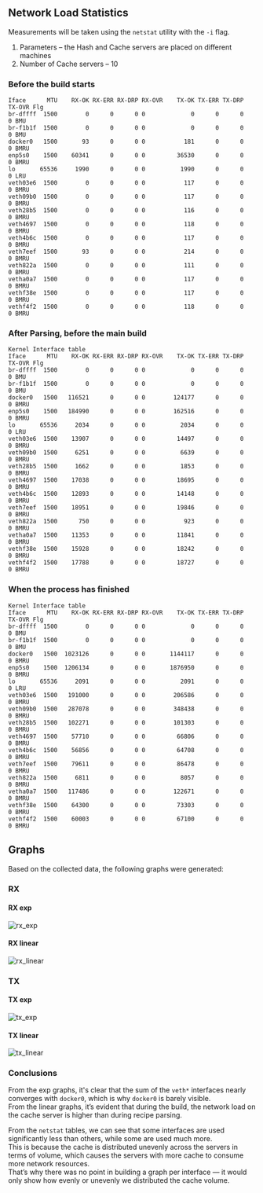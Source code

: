 ## Network Load Statistics
Measurements will be taken using the `netstat` utility with the `-i` flag.  
1) Parameters – the Hash and Cache servers are placed on different machines  
2) Number of Cache servers – 10

### Before the build starts
```
Iface      MTU    RX-OK RX-ERR RX-DRP RX-OVR    TX-OK TX-ERR TX-DRP TX-OVR Flg
br-dffff  1500        0      0      0 0             0      0      0      0 BMU
br-f1b1f  1500        0      0      0 0             0      0      0      0 BMU
docker0   1500       93      0      0 0           181      0      0      0 BMRU
enp5s0    1500    60341      0      0 0         36530      0      0      0 BMRU
lo       65536     1990      0      0 0          1990      0      0      0 LRU
veth03e6  1500        0      0      0 0           117      0      0      0 BMRU
veth09b0  1500        0      0      0 0           117      0      0      0 BMRU
veth28b5  1500        0      0      0 0           116      0      0      0 BMRU
veth4697  1500        0      0      0 0           118      0      0      0 BMRU
veth4b6c  1500        0      0      0 0           117      0      0      0 BMRU
veth7eef  1500       93      0      0 0           214      0      0      0 BMRU
veth822a  1500        0      0      0 0           111      0      0      0 BMRU
vetha0a7  1500        0      0      0 0           117      0      0      0 BMRU
vethf38e  1500        0      0      0 0           117      0      0      0 BMRU
vethf4f2  1500        0      0      0 0           118      0      0      0 BMRU
```

### After Parsing, before the main build
```
Kernel Interface table
Iface      MTU    RX-OK RX-ERR RX-DRP RX-OVR    TX-OK TX-ERR TX-DRP TX-OVR Flg
br-dffff  1500        0      0      0 0             0      0      0      0 BMU
br-f1b1f  1500        0      0      0 0             0      0      0      0 BMU
docker0   1500   116521      0      0 0        124177      0      0      0 BMRU
enp5s0    1500   184990      0      0 0        162516      0      0      0 BMRU
lo       65536     2034      0      0 0          2034      0      0      0 LRU
veth03e6  1500    13907      0      0 0         14497      0      0      0 BMRU
veth09b0  1500     6251      0      0 0          6639      0      0      0 BMRU
veth28b5  1500     1662      0      0 0          1853      0      0      0 BMRU
veth4697  1500    17038      0      0 0         18695      0      0      0 BMRU
veth4b6c  1500    12893      0      0 0         14148      0      0      0 BMRU
veth7eef  1500    18951      0      0 0         19846      0      0      0 BMRU
veth822a  1500      750      0      0 0           923      0      0      0 BMRU
vetha0a7  1500    11353      0      0 0         11841      0      0      0 BMRU
vethf38e  1500    15928      0      0 0         18242      0      0      0 BMRU
vethf4f2  1500    17788      0      0 0         18727      0      0      0 BMRU
```

### When the process has finished

```
Kernel Interface table
Iface      MTU    RX-OK RX-ERR RX-DRP RX-OVR    TX-OK TX-ERR TX-DRP TX-OVR Flg
br-dffff  1500        0      0      0 0             0      0      0      0 BMU
br-f1b1f  1500        0      0      0 0             0      0      0      0 BMU
docker0   1500  1023126      0      0 0       1144117      0      0      0 BMRU
enp5s0    1500  1206134      0      0 0       1876950      0      0      0 BMRU
lo       65536     2091      0      0 0          2091      0      0      0 LRU
veth03e6  1500   191000      0      0 0        206586      0      0      0 BMRU
veth09b0  1500   287078      0      0 0        348438      0      0      0 BMRU
veth28b5  1500   102271      0      0 0        101303      0      0      0 BMRU
veth4697  1500    57710      0      0 0         66806      0      0      0 BMRU
veth4b6c  1500    56856      0      0 0         64708      0      0      0 BMRU
veth7eef  1500    79611      0      0 0         86478      0      0      0 BMRU
veth822a  1500     6811      0      0 0          8057      0      0      0 BMRU
vetha0a7  1500   117486      0      0 0        122671      0      0      0 BMRU
vethf38e  1500    64300      0      0 0         73303      0      0      0 BMRU
vethf4f2  1500    60003      0      0 0         67100      0      0      0 BMRU
```

## Graphs
Based on the collected data, the following graphs were generated:

### RX
#### RX exp
![rx_exp](https://github.com/moevm/os_profiling/assets/90711883/1e18b051-e0de-40ae-be84-3c2153ef60a0)

#### RX linear
![rx_linear](https://github.com/moevm/os_profiling/assets/90711883/6adb4910-6e15-4d2d-bb02-a70636ab97b9)

### TX
#### TX exp
![tx_exp](https://github.com/moevm/os_profiling/assets/90711883/2e3860f1-7f9e-453d-8e10-ecffbbcc8183)

#### TX linear
![tx_linear](https://github.com/moevm/os_profiling/assets/90711883/a2b585ac-ee56-4a61-8b6b-dfeb2c210b4a)

### Conclusions
From the exp graphs, it's clear that the sum of the `veth*` interfaces nearly converges with `docker0`, which is why `docker0` is barely visible.  
From the linear graphs, it’s evident that during the build, the network load on the cache server is higher than during recipe parsing.

From the `netstat` tables, we can see that some interfaces are used significantly less than others, while some are used much more.  
This is because the cache is distributed unevenly across the servers in terms of volume, which causes the servers with more cache to consume more network resources.  
That’s why there was no point in building a graph per interface — it would only show how evenly or unevenly we distributed the cache volume.
